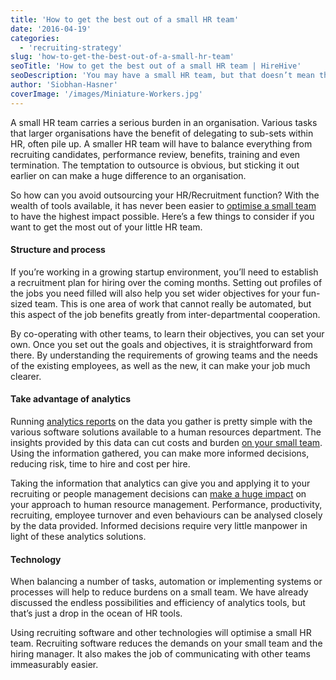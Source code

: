 ```yaml
---
title: 'How to get the best out of a small HR team'
date: '2016-04-19'
categories:
  - 'recruiting-strategy'
slug: 'how-to-get-the-best-out-of-a-small-hr-team'
seoTitle: 'How to get the best out of a small HR team | HireHive'
seoDescription: 'You may have a small HR team, but that doesn’t mean they cannot make a big impact. See our top three tips for making the most out of them:'
author: 'Siobhan-Hasner'
coverImage: '/images/Miniature-Workers.jpg'
---
```


A small HR team carries a serious burden in an organisation. Various tasks that larger organisations have the benefit of delegating to sub-sets within HR, often pile up. A smaller HR team will have to balance everything from recruiting candidates, performance review, benefits, training and even termination. The temptation to outsource is obvious, but sticking it out earlier on can make a huge difference to an organisation.

So how can you avoid outsourcing your HR/Recruitment function? With the wealth of tools available, it has never been easier to [optimise a small team](https://www.entrepreneur.com/article/246483) to have the highest impact possible. Here’s a few things to consider if you want to get the most out of your little HR team.

#### Structure and process

If you’re working in a growing startup environment, you’ll need to establish a recruitment plan for hiring over the coming months. Setting out profiles of the jobs you need filled will also help you set wider objectives for your fun-sized team. This is one area of work that cannot really be automated, but this aspect of the job benefits greatly from inter-departmental cooperation.

By co-operating with other teams, to learn their objectives, you can set your own. Once you set out the goals and objectives, it is straightforward from there. By understanding the requirements of growing teams and the needs of the existing employees, as well as the new, it can make your job much clearer.

#### Take advantage of analytics

Running [analytics reports](https://hirehive.com/recruiting-features/reports-analytics/) on the data you gather is pretty simple with the various software solutions available to a human resources department. The insights provided by this data can cut costs and burden [on your small team](https://www.linkedin.com/pulse/how-hr-teams-small-medium-sized-businesses-benefit-from-brian-clark). Using the information gathered, you can make more informed decisions, reducing risk, time to hire and cost per hire.

Taking the information that analytics can give you and applying it to your recruiting or people management decisions can [make a huge impact](http://www.forbes.com/sites/joshbersin/2015/02/01/geeks-arrive-in-hr-people-analytics-is-here/#5b2fe8ff7db3) on your approach to human resource management. Performance, productivity, recruiting, employee turnover and even behaviours can be analysed closely by the data provided. Informed decisions require very little manpower in light of these analytics solutions.

#### Technology

When balancing a number of tasks, automation or implementing systems or processes will help to reduce burdens on a small team. We have already discussed the endless possibilities and efficiency of analytics tools, but that’s just a drop in the ocean of HR tools.

Using recruiting software and other technologies will optimise a small HR team. Recruiting software reduces the demands on your small team and the hiring manager. It also makes the job of communicating with other teams immeasurably easier.
